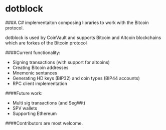# dotblock

###A C# implementaiton composing libraries to work with the Bitcoin protocol.

dotblock is used by CoinVault and supports Bitcoin and Altcoin blockchains which are forkes of the Bitcoin protocol

####Current functionality: 
+ Signing transactions (with support for altcoins)
+ Creating Bitcoin addresses
+ Mnemonic sentances
+ Generating HD keys (BIP32) and coin types (BIP44 accounts)
+ RPC client implementation 

####Future work:
+ Multi sig transactions (and SegWit)
+ SPV wallets
+ Supporting Ethereum

####Contributors are most welcome.
